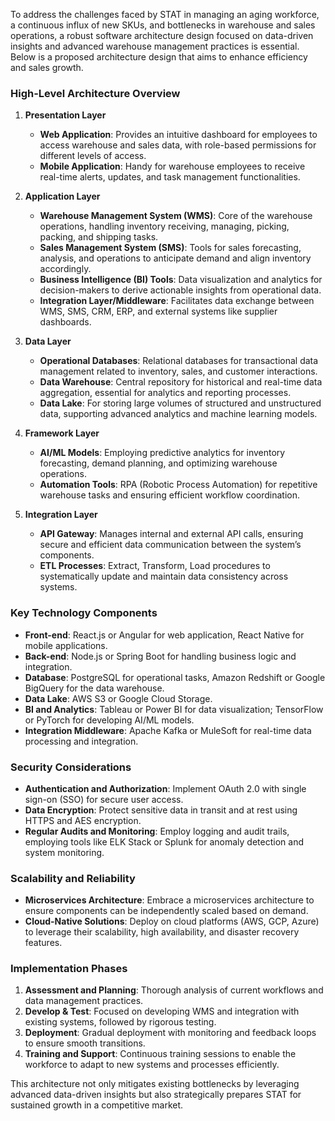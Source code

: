 To address the challenges faced by STAT in managing an aging workforce, a continuous influx of new SKUs, and bottlenecks in warehouse and sales operations, a robust software architecture design focused on data-driven insights and advanced warehouse management practices is essential. Below is a proposed architecture design that aims to enhance efficiency and sales growth.

### High-Level Architecture Overview

1. **Presentation Layer**
   - **Web Application**: Provides an intuitive dashboard for employees to access warehouse and sales data, with role-based permissions for different levels of access.
   - **Mobile Application**: Handy for warehouse employees to receive real-time alerts, updates, and task management functionalities.

2. **Application Layer**
   - **Warehouse Management System (WMS)**: Core of the warehouse operations, handling inventory receiving, managing, picking, packing, and shipping tasks.
   - **Sales Management System (SMS)**: Tools for sales forecasting, analysis, and operations to anticipate demand and align inventory accordingly.
   - **Business Intelligence (BI) Tools**: Data visualization and analytics for decision-makers to derive actionable insights from operational data.
   - **Integration Layer/Middleware**: Facilitates data exchange between WMS, SMS, CRM, ERP, and external systems like supplier dashboards.

3. **Data Layer**
   - **Operational Databases**: Relational databases for transactional data management related to inventory, sales, and customer interactions.
   - **Data Warehouse**: Central repository for historical and real-time data aggregation, essential for analytics and reporting processes.
   - **Data Lake**: For storing large volumes of structured and unstructured data, supporting advanced analytics and machine learning models.

4. **Framework Layer**
   - **AI/ML Models**: Employing predictive analytics for inventory forecasting, demand planning, and optimizing warehouse operations.
   - **Automation Tools**: RPA (Robotic Process Automation) for repetitive warehouse tasks and ensuring efficient workflow coordination.

5. **Integration Layer**
   - **API Gateway**: Manages internal and external API calls, ensuring secure and efficient data communication between the system’s components.
   - **ETL Processes**: Extract, Transform, Load procedures to systematically update and maintain data consistency across systems.

### Key Technology Components

- **Front-end**: React.js or Angular for web application, React Native for mobile applications.
- **Back-end**: Node.js or Spring Boot for handling business logic and integration.
- **Database**: PostgreSQL for operational tasks, Amazon Redshift or Google BigQuery for the data warehouse.
- **Data Lake**: AWS S3 or Google Cloud Storage.
- **BI and Analytics**: Tableau or Power BI for data visualization; TensorFlow or PyTorch for developing AI/ML models.
- **Integration Middleware**: Apache Kafka or MuleSoft for real-time data processing and integration.

### Security Considerations

- **Authentication and Authorization**: Implement OAuth 2.0 with single sign-on (SSO) for secure user access.
- **Data Encryption**: Protect sensitive data in transit and at rest using HTTPS and AES encryption.
- **Regular Audits and Monitoring**: Employ logging and audit trails, employing tools like ELK Stack or Splunk for anomaly detection and system monitoring.

### Scalability and Reliability

- **Microservices Architecture**: Embrace a microservices architecture to ensure components can be independently scaled based on demand.
- **Cloud-Native Solutions**: Deploy on cloud platforms (AWS, GCP, Azure) to leverage their scalability, high availability, and disaster recovery features.

### Implementation Phases

1. **Assessment and Planning**: Thorough analysis of current workflows and data management practices.
2. **Develop & Test**: Focused on developing WMS and integration with existing systems, followed by rigorous testing.
3. **Deployment**: Gradual deployment with monitoring and feedback loops to ensure smooth transitions.
4. **Training and Support**: Continuous training sessions to enable the workforce to adapt to new systems and processes efficiently.

This architecture not only mitigates existing bottlenecks by leveraging advanced data-driven insights but also strategically prepares STAT for sustained growth in a competitive market.
